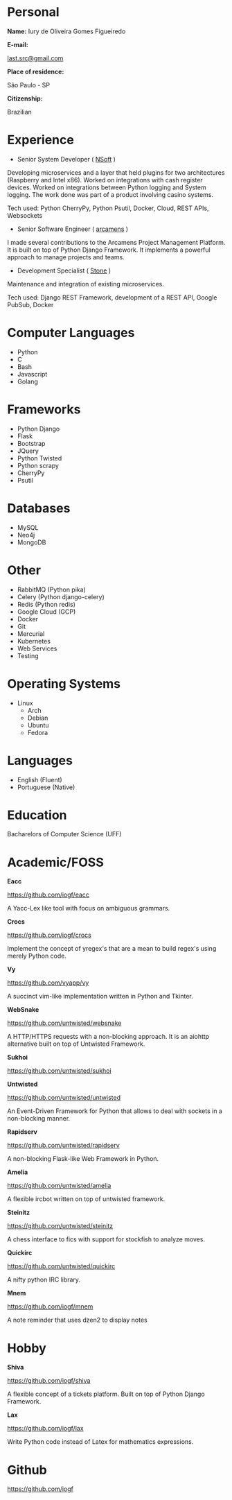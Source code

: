 Personal
========

**Name:** 
Iury de Oliveira Gomes Figueiredo

**E-mail:** 

last.src@gmail.com

**Place of residence:** 

São Paulo - SP

**Citizenship:** 

Brazilian

Experience
==========

- Senior System Developer ( [NSoft](https://www.nsoft.com/) )

Developing microservices and a layer that held plugins for two architectures (Raspberry and Intel x86).
Worked on integrations with cash register devices. Worked on integrations between Python logging and System logging.
The work done was part of a product involving casino systems.

Tech used: Python CherryPy, Python Psutil, Docker, Cloud, REST APIs, Websockets

- Senior Software Engineer ( [arcamens](https://github.com/arcamens/arcamens) )

I made several contributions to the Arcamens Project Management Platform. It is built on top
of Python Django Framework. It implements a powerful approach to manage projects and teams.

- Development Specialist ( [Stone](https://www.stone.com.br/) )

Maintenance and integration of existing microservices.

Tech used: Django REST Framework, development of a REST API, Google PubSub, Docker

Computer Languages
==================

- Python 
- C
- Bash
- Javascript 
- Golang

Frameworks
==========

- Python Django
- Flask
- Bootstrap
- JQuery
- Python Twisted
- Python scrapy
- CherryPy
- Psutil

Databases
=========

- MySQL
- Neo4j
- MongoDB


Other 
=====

- RabbitMQ (Python pika)
- Celery (Python django-celery)
- Redis (Python redis)
- Google Cloud (GCP)
- Docker
- Git
- Mercurial
- Kubernetes
- Web Services
- Testing

Operating Systems
=================

- Linux 
    - Arch
    - Debian
    - Ubuntu
    - Fedora

Languages
=========

- English (Fluent)
- Portuguese (Native)

Education
=========

Bacharelors of Computer Science (UFF)

Academic/FOSS
=============

**Eacc**

https://github.com/iogf/eacc

A Yacc-Lex like tool with focus on ambiguous grammars.

**Crocs**

https://github.com/iogf/crocs

Implement the concept of yregex's that are a mean to build regex's using
merely Python code.

**Vy**

https://github.com/vyapp/vy

A succinct vim-like implementation written in Python and Tkinter.

**WebSnake**

https://github.com/untwisted/websnake

A HTTP/HTTPS requests with a non-blocking approach. It is an aiohttp alternative
built on top of Untwisted Framework.

**Sukhoi**

https://github.com/untwisted/sukhoi

**Untwisted**

https://github.com/untwisted/untwisted

An Event-Driven Framework for Python that allows to deal with sockets in a non-blocking
manner.

**Rapidserv**

https://github.com/untwisted/rapidserv

A non-blocking Flask-like Web Framework in Python.

**Amelia**

https://github.com/untwisted/amelia

A flexible ircbot written on top of untwisted framework.


**Steinitz**

https://github.com/untwisted/steinitz

A chess interface to fics with support for stockfish to analyze moves.

**Quickirc**

https://github.com/untwisted/quickirc

A nifty python IRC library.

**Mnem**

https://github.com/iogf/mnem

A note reminder that uses dzen2 to display notes

Hobby
=====

**Shiva**

https://github.com/iogf/shiva

A flexible concept of a tickets platform. Built on top of Python Django Framework.

**Lax**

https://github.com/iogf/lax

Write Python code instead of Latex for mathematics expressions.

Github
======

https://github.com/iogf

